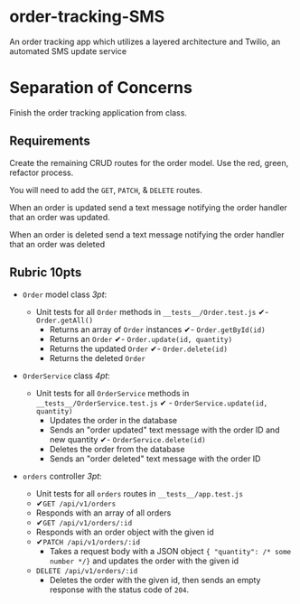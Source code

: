 # order-tracking-SMS

An order tracking app which utilizes a layered architecture and Twilio, an automated SMS update service

# Separation of Concerns

Finish the order tracking application from class.

## Requirements

Create the remaining CRUD routes for the order model. Use the red, green,
refactor process.

You will need to add the `GET`, `PATCH`, & `DELETE` routes.

When an order is updated send a text message notifying the order
handler that an order was updated.

When an order is deleted send a text message notifying the order
handler that an order was deleted

## Rubric **10pts**

- `Order` model class _3pt_:

  - Unit tests for all `Order` methods in `__tests__/Order.test.js`
    ✔︎- `Order.getAll()`
    - Returns an array of `Order` instances
      ✔︎- `Order.getById(id)`
    - Returns an `Order`
      ✔︎- `Order.update(id, quantity)`
    - Returns the updated `Order`
      ✔︎- `Order.delete(id)`
    - Returns the deleted `Order`

- `OrderService` class _4pt_:

  - Unit tests for all `OrderService` methods in `__tests__/OrderService.test.js`
    ✔︎ - `OrderService.update(id, quantity)`
    - Updates the order in the database
    - Sends an "order updated" text message with the order ID and new quantity
      ✔︎- `OrderService.delete(id)`
    - Deletes the order from the database
    - Sends an "order deleted" text message with the order ID

- `orders` controller _3pt_:
  - Unit tests for all `orders` routes in `__tests__/app.test.js`
  - ✔︎`GET /api/v1/orders`
  - Responds with an array of all orders
  - ✔︎`GET /api/v1/orders/:id`
  - Responds with an order object with the given id
  - ✔︎`PATCH /api/v1/orders/:id`
    - Takes a request body with a JSON object `{ "quantity": /* some number */}` and updates the order with the given id
  - `DELETE /api/v1/orders/:id`
    - Deletes the order with the given id, then sends an empty response with the status code of `204`.
